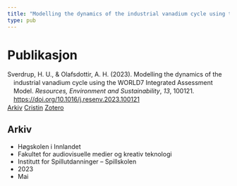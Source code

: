 ```yaml
---
title: "Modelling the dynamics of the industrial vanadium cycle using the WORLD7 Integrated Assessment Model"
type: pub
---
```

<h1>Publikasjon</h1>
<article id="csl-bib-container-AE27WZPL" class="csl-bib-container">
  <div class="csl-bib-body" style="line-height: 1.35; padding-left: 1em; text-indent:-1em;">
  <div class="csl-entry">Sverdrup, H. U., &amp; Olafsdottir, A. H. (2023). Modelling the dynamics of the industrial vanadium cycle using the WORLD7 Integrated Assessment Model. <i>Resources, Environment and Sustainability</i>, <i>13</i>, 100121. <a href="https://doi.org/10.1016/j.resenv.2023.100121">https://doi.org/10.1016/j.resenv.2023.100121</a></div>
</div>
  <div class="csl-bib-buttons">
    <a href="#taxonomy-article-AE27WZPL" class="csl-bib-button">Arkiv</a>
    <a href="https://app.cristin.no/results/show.jsf?id=2147716" alt="Cristin URL" class="csl-bib-button">Cristin</a>
    <a href="http://zotero.org/groups/5022929/items/AE27WZPL" alt="Zotero URL" class="csl-bib-button">Zotero</a>
  </div>
  <div id="csl-bib-meta-container-AE27WZPL"></div>
</article>
<div id="csl-bib-meta-AE27WZPL" class="csl-bib-meta">
  <article id="taxonomy-article-AE27WZPL" class="taxonomy-article">
    <h1>Arkiv</h1>
    <ul>
      <li>Høgskolen i Innlandet</li>
      <li>Fakultet for audiovisuelle medier og kreativ teknologi</li>
      <li>Institutt for Spillutdanninger – Spillskolen</li>
      <li>2023</li>
      <li>Mai</li>
    </ul>
  </article>
</div>
